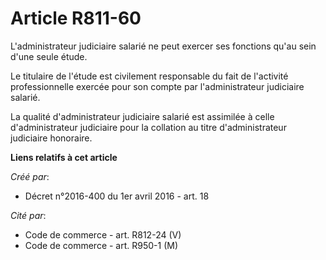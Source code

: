 # Article R811-60

L'administrateur judiciaire salarié ne peut exercer ses fonctions qu'au sein d'une seule étude.

Le titulaire de l'étude est civilement responsable du fait de l'activité professionnelle exercée pour son compte par
l'administrateur judiciaire salarié.

La qualité d'administrateur judiciaire salarié est assimilée à celle d'administrateur judiciaire pour la collation au titre
d'administrateur judiciaire honoraire.

**Liens relatifs à cet article**

_Créé par_:

  - Décret n°2016-400 du 1er avril 2016 - art. 18

_Cité par_:

  - Code de commerce - art. R812-24 (V)
  - Code de commerce - art. R950-1 (M)
